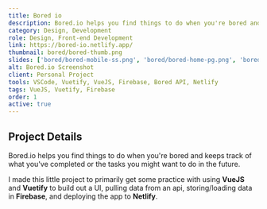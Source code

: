 ```yaml
---
title: Bored io
description: Bored.io helps you find things to do when you're bored and keeps track of what you've completed or the tasks you might want to do in the future.
category: Design, Development
role: Design, Front-end Development
link: https://bored-io.netlify.app/
thumbnail: bored/bored-thumb.png
slides: ['bored/bored-mobile-ss.png', 'bored/bored-home-pg.png', 'bored/bored-saved-pg.png', 'bored/bored-completed-pg.png']
alt: Bored.io Screenshot
client: Personal Project
tools: VSCode, Vuetify, VueJS, Firebase, Bored API, Netlify
tags: VueJS, Vuetify, Firebase
order: 1
active: true
---
```


## Project Details

Bored.io helps you find things to do when you're bored and keeps track of what you've completed or the tasks you might want to do in the future.

I made this little project to primarily get some practice with using **VueJS** and **Vuetify** to build out a UI, pulling data from an api, storing/loading data in **Firebase**, and deploying the app to **Netlify**.
